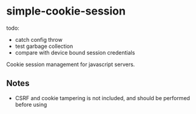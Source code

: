 # simple-cookie-session

todo:
- catch config throw
- test garbage collection
- compare with device bound session credentials


Cookie session management for javascript servers.

## Notes

- CSRF and cookie tampering is not included, and should be performed before using
